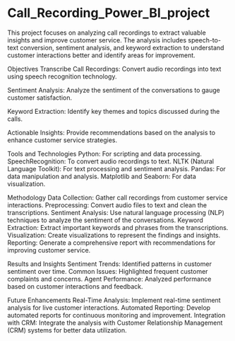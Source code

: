 # Call_Recording_Power_BI_project
This project focuses on analyzing call recordings to extract valuable insights and improve customer service. The analysis includes speech-to-text conversion, sentiment analysis, and keyword extraction to understand customer interactions better and identify areas for improvement.

Objectives
Transcribe Call Recordings: Convert audio recordings into text using speech recognition technology.

Sentiment Analysis: Analyze the sentiment of the conversations to gauge customer satisfaction.

Keyword Extraction: Identify key themes and topics discussed during the calls.

Actionable Insights: Provide recommendations based on the analysis to enhance customer service strategies.

Tools and Technologies
Python: For scripting and data processing.
SpeechRecognition: To convert audio recordings to text.
NLTK (Natural Language Toolkit): For text processing and sentiment analysis.
Pandas: For data manipulation and analysis.
Matplotlib and Seaborn: For data visualization.

Methodology
Data Collection: Gather call recordings from customer service interactions.
Preprocessing: Convert audio files to text and clean the transcriptions.
Sentiment Analysis: Use natural language processing (NLP) techniques to analyze the sentiment of the conversations.
Keyword Extraction: Extract important keywords and phrases from the transcriptions.
Visualization: Create visualizations to represent the findings and insights.
Reporting: Generate a comprehensive report with recommendations for improving customer service.

Results and Insights
Sentiment Trends: Identified patterns in customer sentiment over time.
Common Issues: Highlighted frequent customer complaints and concerns.
Agent Performance: Analyzed performance based on customer interactions and feedback.

Future Enhancements
Real-Time Analysis: Implement real-time sentiment analysis for live customer interactions.
Automated Reporting: Develop automated reports for continuous monitoring and improvement.
Integration with CRM: Integrate the analysis with Customer Relationship Management (CRM) systems for better data utilization.

